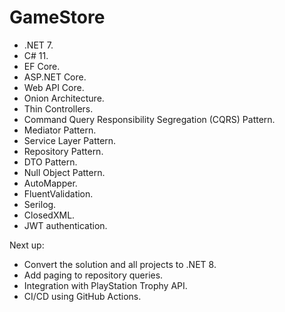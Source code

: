 # GameStore

- .NET 7.
- C# 11.
- EF Core.
- ASP.NET Core.
- Web API Core.
- Onion Architecture.
- Thin Controllers.
- Command Query Responsibility Segregation (CQRS) Pattern.
- Mediator Pattern.
- Service Layer Pattern.
- Repository Pattern.
- DTO Pattern.
- Null Object Pattern.
- AutoMapper.
- FluentValidation.
- Serilog.
- ClosedXML.
- JWT authentication.


Next up:
- Convert the solution and all projects to .NET 8.
- Add paging to repository queries.
- Integration with PlayStation Trophy API.
- CI/CD using GitHub Actions.
